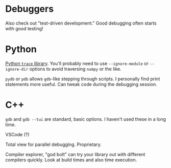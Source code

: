 # Debuggers

Also check out "test-driven development." Good debugging often starts with good testing!

# Python

[Python `trace` library](https://docs.python.org/3/library/trace.html). 
You'll probably need to use `--ignore-module` or `--ignore-dir` options to avoid traversing `numpy` or the like.

`pydb` or `pdb` allows `gdb`-like stepping through scripts. I personally find print statements more useful.
Can tweak code during the debugging session.

# C++

`gdb` and `gdb --tui` are standard, basic options. I haven't used these in a long time.

VSCode (?)

Total view for parallel debugging. Proprietary. 

Compiler explorer, "god bolt" can try your library out with different compilers quickly. 
Look at build times and also time execution. 
